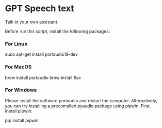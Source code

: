 # GPT Speech text
Talk to your own assistant.


Before run this script, install the following packages:
### For Linux
sudo apt-get install portaudio19-dev

### For MacOS
brew install portaudio
brew install flac

### For Windows
Please install the software portaudio and restart the computer.
Alternatively, you can try installing a precompiled pyaudio package using pipwin. First, install pipwin:

pip install pipwin



